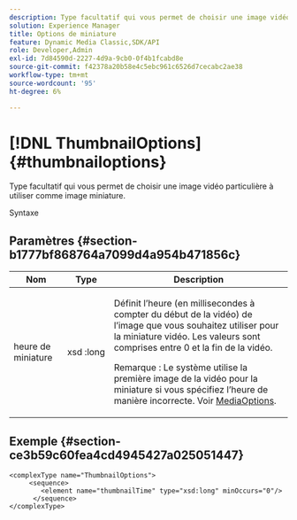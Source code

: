 ```yaml
---
description: Type facultatif qui vous permet de choisir une image vidéo particulière à utiliser comme image miniature.
solution: Experience Manager
title: Options de miniature
feature: Dynamic Media Classic,SDK/API
role: Developer,Admin
exl-id: 7d84590d-2227-4d9a-9cb0-0f4b1fcabd8e
source-git-commit: f42378a20b58e4c5ebc961c6526d7cecabc2ae38
workflow-type: tm+mt
source-wordcount: '95'
ht-degree: 6%

---
```


# [!DNL ThumbnailOptions]{#thumbnailoptions}

Type facultatif qui vous permet de choisir une image vidéo particulière à utiliser comme image miniature.

Syntaxe

## Paramètres {#section-b1777bf868764a7099d4a954b471856c}

<table id="table_C71FD0C995D94CE18994CDA2DC3460DF"> 
 <thead> 
  <tr> 
   <th colname="col1" class="entry"> Nom </th> 
   <th colname="col2" class="entry"> Type </th> 
   <th colname="col3" class="entry"> Description </th> 
  </tr> 
 </thead>
 <tbody> 
  <tr> 
   <td colname="col1"> <span class="codeph"><span class="varname"> heure de miniature</span> </span> </td> 
   <td colname="col2"> <span class="codeph"> xsd :long</span> </td> 
   <td colname="col3"> <p>Définit l’heure (en millisecondes à compter du début de la vidéo) de l’image que vous souhaitez utiliser pour la miniature vidéo. Les valeurs sont comprises entre 0 et la fin de la vidéo. <p>Remarque : Le système utilise la première image de la vidéo pour la miniature si vous spécifiez l’heure de manière incorrecte. Voir <a href="../../types/c-data-types/r-media-options.md#reference-18618fc6803a4b6e994bbb48eba93b5b" format="dita" scope="local"> MediaOptions</a>. </p></p> </td> 
  </tr> 
 </tbody> 
</table>

## Exemple {#section-ce3b59c60fea4cd4945427a025051447}

```
<complexType name="ThumbnailOptions">
     <sequence>
        <element name="thumbnailTime" type="xsd:long" minOccurs="0"/>
      </sequence>
</complexType>
```
